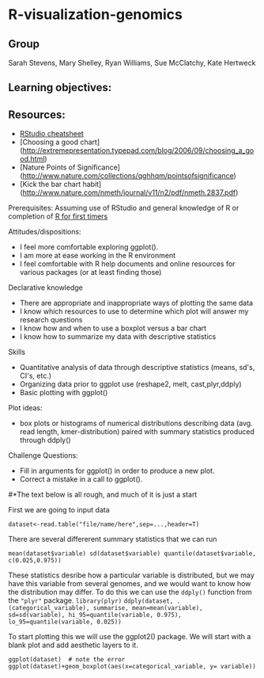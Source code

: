 R-visualization-genomics
=======================

Group
-----
Sarah Stevens, Mary Shelley, Ryan Williams, Sue McClatchy, Kate Hertweck

Learning objectives:
--------------------


Resources:
---------
* [RStudio cheatsheet](http://www.rstudio.com/resources/cheatsheets/)
* [Choosing a good chart] (http://extremepresentation.typepad.com/blog/2006/09/choosing_a_good.html)
* [Nature Points of Significance] (http://www.nature.com/collections/qghhqm/pointsofsignificance)
* [Kick the bar chart habit] (http://www.nature.com/nmeth/journal/v11/n2/pdf/nmeth.2837.pdf)

Prerequisites: Assuming use of RStudio and general knowledge of R or completion of [R for first timers](https://github.com/datacarpentry/datacarpentry/tree/master/lessons/R/materials)

Attitudes/dispositions:
* I feel more comfortable exploring ggplot().
* I am more at ease working in the R environment
* I feel comfortable with R help documents and online resources for various packages (or at least finding those)

Declarative knowledge
* There are appropriate and inappropriate ways of plotting the same data
* I know which resources to use to determine which plot will answer my research questions
* I know how and when to use a boxplot versus a bar chart
* I know how to summarize my data with descriptive statistics

Skills
* Quantitative analysis of data through descriptive statistics (means, sd's, CI's, etc.)
* Organizing data prior to ggplot use (reshape2, melt, cast,plyr,ddply)
* Basic plotting with ggplot()

Plot ideas:
* box plots or histograms of numerical distributions describing data (avg. read length, kmer-distribution) paired with summary statistics produced through ddply()

Challenge Questions:
* Fill in arguments for ggplot() in order to produce a new plot.
* Correct a mistake in a call to ggplot().

#*The text below is all rough, and much of it is just a start

First we are going to input data

`dataset<-read.table("file/name/here",sep=...,header=T)`

There are several differerent summary statistics that we can run 

`mean(dataset$variable)
sd(dataset$variable)
quantile(dataset$variable, c(0.025,0.975))`

These statistics desribe how a particular variable is distributed, but we may have this variable from several genomes, and we would want to know how the distribution may differ.  To do this we can use the `ddply()` function from the `"plyr"` package.
`library(plyr)`
`ddply(dataset, .(categorical_variable), summarise,
mean=mean(variable),
sd=sd(variable),
hi_95=quantile(variable, 0.975),
lo_95=quantile(variable, 0.025))
`

To start plotting this we will use the ggplot2() package.  We will start with a blank plot and add aesthetic layers to it.  

`ggplot(dataset)  # note the error
ggplot(dataset)+geom_boxplot(aes(x=categorical_variable, y= variable))
`



